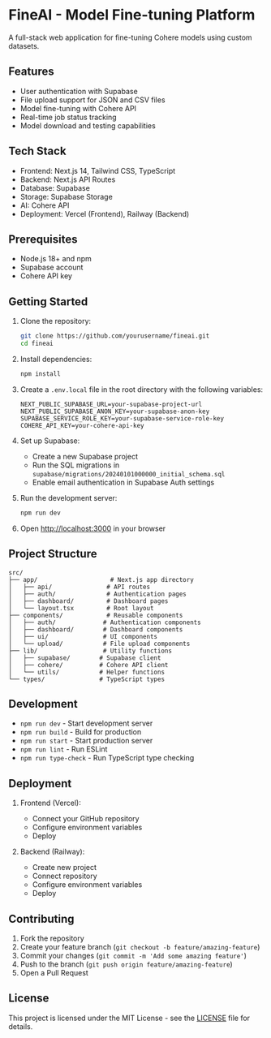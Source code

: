 # FineAI - Model Fine-tuning Platform

A full-stack web application for fine-tuning Cohere models using custom datasets.

## Features

- User authentication with Supabase
- File upload support for JSON and CSV files
- Model fine-tuning with Cohere API
- Real-time job status tracking
- Model download and testing capabilities

## Tech Stack

- Frontend: Next.js 14, Tailwind CSS, TypeScript
- Backend: Next.js API Routes
- Database: Supabase
- Storage: Supabase Storage
- AI: Cohere API
- Deployment: Vercel (Frontend), Railway (Backend)

## Prerequisites

- Node.js 18+ and npm
- Supabase account
- Cohere API key

## Getting Started

1. Clone the repository:
   ```bash
   git clone https://github.com/yourusername/fineai.git
   cd fineai
   ```

2. Install dependencies:
   ```bash
   npm install
   ```

3. Create a `.env.local` file in the root directory with the following variables:
   ```
   NEXT_PUBLIC_SUPABASE_URL=your-supabase-project-url
   NEXT_PUBLIC_SUPABASE_ANON_KEY=your-supabase-anon-key
   SUPABASE_SERVICE_ROLE_KEY=your-supabase-service-role-key
   COHERE_API_KEY=your-cohere-api-key
   ```

4. Set up Supabase:
   - Create a new Supabase project
   - Run the SQL migrations in `supabase/migrations/20240101000000_initial_schema.sql`
   - Enable email authentication in Supabase Auth settings

5. Run the development server:
   ```bash
   npm run dev
   ```

6. Open [http://localhost:3000](http://localhost:3000) in your browser

## Project Structure

```
src/
├── app/                    # Next.js app directory
│   ├── api/               # API routes
│   ├── auth/              # Authentication pages
│   ├── dashboard/         # Dashboard pages
│   └── layout.tsx         # Root layout
├── components/            # Reusable components
│   ├── auth/             # Authentication components
│   ├── dashboard/        # Dashboard components
│   ├── ui/               # UI components
│   └── upload/           # File upload components
├── lib/                  # Utility functions
│   ├── supabase/        # Supabase client
│   ├── cohere/          # Cohere API client
│   └── utils/           # Helper functions
└── types/               # TypeScript types
```

## Development

- `npm run dev` - Start development server
- `npm run build` - Build for production
- `npm run start` - Start production server
- `npm run lint` - Run ESLint
- `npm run type-check` - Run TypeScript type checking

## Deployment

1. Frontend (Vercel):
   - Connect your GitHub repository
   - Configure environment variables
   - Deploy

2. Backend (Railway):
   - Create new project
   - Connect repository
   - Configure environment variables
   - Deploy

## Contributing

1. Fork the repository
2. Create your feature branch (`git checkout -b feature/amazing-feature`)
3. Commit your changes (`git commit -m 'Add some amazing feature'`)
4. Push to the branch (`git push origin feature/amazing-feature`)
5. Open a Pull Request

## License

This project is licensed under the MIT License - see the [LICENSE](LICENSE) file for details. 